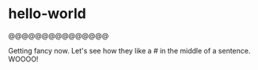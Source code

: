 # hello-world
@@@@@@@@@@@@@@@

Getting fancy now. Let's see how they like a # in the middle of a sentence. WOOOO!
